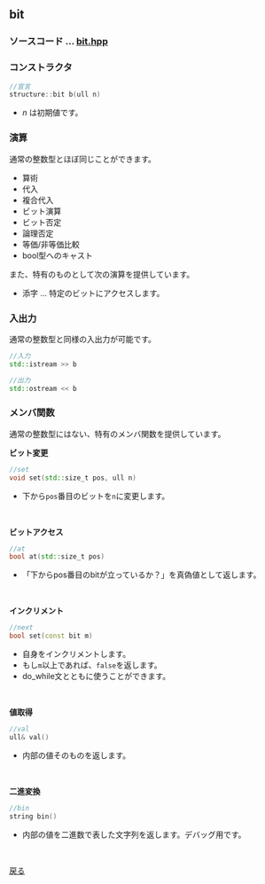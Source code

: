 ## bit
### ソースコード $...$ <a href = "bit.hpp">bit.hpp</a>
### コンストラクタ
```cpp
//宣言
structure::bit b(ull n)
```
- $n$ は初期値です。

### 演算
通常の整数型とほぼ同じことができます。
- 算術
- 代入
- 複合代入
- ビット演算
- ビット否定
- 論理否定
- 等価/非等価比較
- bool型へのキャスト

また、特有のものとして次の演算を提供しています。
- 添字 $...$ 特定のビットにアクセスします。

### 入出力
通常の整数型と同様の入出力が可能です。
```cpp
//入力
std::istream >> b
```
```cpp
//出力
std::ostream << b
```

### メンバ関数
通常の整数型にはない、特有のメンバ関数を提供しています。

**ビット変更**
```cpp
//set
void set(std::size_t pos, ull n)
```
  - 下から`pos`番目のビットを`n`に変更します。
<br>

**ビットアクセス**
```cpp
//at
bool at(std::size_t pos)
```
  - 「下からpos番目のbitが立っているか？」を真偽値として返します。
<br>

**インクリメント**
```cpp
//next
bool set(const bit m)
```
  - 自身をインクリメントします。
  - もし`m`以上であれば、`false`を返します。
  - do_while文とともに使うことができます。
<br>

**値取得**
```cpp
//val
ull& val()
```
  - 内部の値そのものを返します。
<br>

**二進変換**
```cpp
//bin
string bin()
```
  - 内部の値を二進数で表した文字列を返します。デバッグ用です。
<br>


<a href = "https://github.com/tomo-224/klib/blob/main/type/structure.md">戻る</a>
